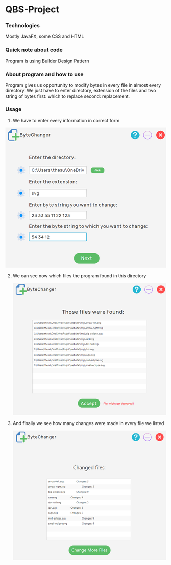 # QBS-Project

### Technologies
Mostly JavaFX, some CSS and HTML

### Quick note about code
Program is using Builder Design Pattern

### About program and how to use
Program gives us opportunity to modify bytes in every file in almost
every directory. We just have to enter directory, extension of the files and two string of bytes
first: which to replace second: replacement.


### Usage

1. We have to enter every information in correct form

![GitHub Logo](src/img/prev.png)


2. We can see now which files the program found in this directory
  

   ![GitHub Logo](src/img/pic2.png)



3. And finally we see how many changes were made in every file we 
   listed
   

   ![GitHub Logo](src/img/pic3.png)
